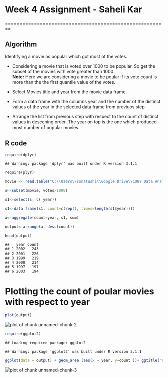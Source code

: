 # Week 4 Assignment - Saheli Kar
========================================================

## Algorithm

Identifying a movie as popular which got most of the votes. 
* Considering a movie that is voted over 1000 to be popular. So get the subset of the movies with vote greater than 1000<br/>
**Note:**
Here we are considering a movie to be poular if its vote count is more than the the first quantile value of the votes.

* Select Movies title and year from the movie data frame.

* Form a data frame with the columns year and the number of the distinct values of the year in the selected data frame from previuos step

* Arrange  the list from previous step with respect to the count of distinct values in descening order. The year on top is the one which produced most number of popular movies.

## R code

```r
require(dplyr)
```

```
## Warning: package 'dplyr' was built under R version 3.1.1
```

```r
require(plyr)

movie <- read.table("C:\\Users\\sonatushi\\Google Drive\\CUNY Data Analytics\\IS-607\\movies.tab", sep="\t", header=TRUE, quote="", comment="")

s<-subset(movie, votes>1000)

s1<-select(s, c( year))

s1<-data.frame(s1, count=c(rep(1, times=length(s1$year))))

a<-aggregate(count~year, s1, sum)

output<-arrange(a, desc(count))

head(output)
```

```
##   year count
## 1 2002   243
## 2 2001   226
## 3 1999   219
## 4 2000   214
## 5 1997   197
## 6 2003   194
```

# Plotting the count of poular movies with respect to year

```r
plot(output)
```

![plot of chunk unnamed-chunk-2](figure/unnamed-chunk-2.png) 


```r
require(ggplot2)
```

```
## Loading required package: ggplot2
```

```
## Warning: package 'ggplot2' was built under R version 3.1.1
```

```r
ggplot(data = output) + geom_area (aes(x = year, y=count ))+ ggtitle("Popular movies count")
```

![plot of chunk unnamed-chunk-3](figure/unnamed-chunk-3.png) 

